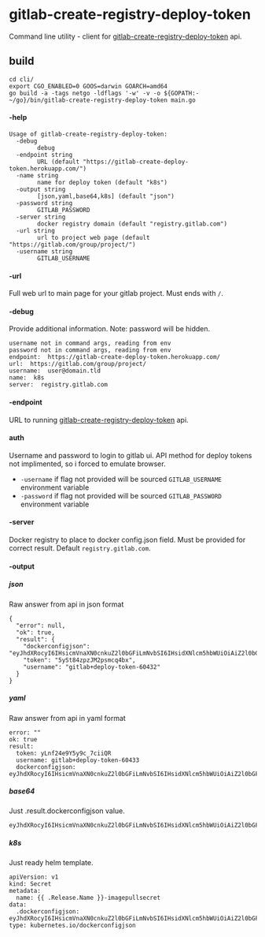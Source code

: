 # gitlab-create-registry-deploy-token

Command line utility - client for [gitlab-create-registry-deploy-token](https://github.com/egeneralov/gitlab-create-registry-deploy-token.git) api.

## build

    cd cli/
    export CGO_ENABLED=0 GOOS=darwin GOARCH=amd64
    go build -a -tags netgo -ldflags '-w' -v -o ${GOPATH:-~/go}/bin/gitlab-create-registry-deploy-token main.go

#### -help

    Usage of gitlab-create-registry-deploy-token:
      -debug
        	debug
      -endpoint string
        	URL (default "https://gitlab-create-deploy-token.herokuapp.com/")
      -name string
        	name for deploy token (default "k8s")
      -output string
        	[json,yaml,base64,k8s] (default "json")
      -password string
        	GITLAB_PASSWORD
      -server string
        	docker registry domain (default "registry.gitlab.com")
      -url string
        	url to project web page (default "https://gitlab.com/group/project/")
      -username string
        	GITLAB_USERNAME

#### -url

Full web url to main page for your gitlab project. Must ends with `/`.

#### -debug

Provide additional information. Note: password will be hidden.

    username not in command args, reading from env
    password not in command args, reading from env
    endpoint:  https://gitlab-create-deploy-token.herokuapp.com/
    url:  https://gitlab.com/group/project/
    username:  user@domain.tld
    name:  k8s
    server:  registry.gitlab.com


#### -endpoint

URL to running [gitlab-create-registry-deploy-token](https://github.com/egeneralov/gitlab-create-registry-deploy-token.git) api.


#### auth

Username and password to login to gitlab ui. API method for deploy tokens not implimented, so i forced to emulate browser.

- `-username` if flag not provided will be sourced `GITLAB_USERNAME` environment variable
- `-password` if flag not provided will be sourced `GITLAB_PASSWORD` environment variable

#### -server

Docker registry to place to docker config.json field. Must be provided for correct result. Default `registry.gitlab.com`.

#### -output


##### json

Raw answer from api in json format

    {
      "error": null, 
      "ok": true, 
      "result": {
        "dockerconfigjson": "eyJhdXRocyI6IHsicmVnaXN0cnkuZ2l0bGFiLmNvbSI6IHsidXNlcm5hbWUiOiAiZ2l0bGFiK2RlcGxveS10b2tlbi02MDQzMiIsICJwYXNzd29yZCI6ICI1eVN0ODR6cHpKTTJwc21jcTRieCJ9fX0=", 
        "token": "5ySt84zpzJM2psmcq4bx", 
        "username": "gitlab+deploy-token-60432"
      }
    }


##### yaml

Raw answer from api in yaml format

    error: ""
    ok: true
    result:
      token: yLnf24e9Y5y9c_7ciiQR
      username: gitlab+deploy-token-60433
      dockerconfigjson: eyJhdXRocyI6IHsicmVnaXN0cnkuZ2l0bGFiLmNvbSI6IHsidXNlcm5hbWUiOiAiZ2l0bGFiK2RlcGxveS10b2tlbi02MDQzMyIsICJwYXNzd29yZCI6ICJ5TG5mMjRlOVk1eTljXzdjaWlRUiJ9fX0=


##### base64

Just .result.dockerconfigjson value.

    eyJhdXRocyI6IHsicmVnaXN0cnkuZ2l0bGFiLmNvbSI6IHsidXNlcm5hbWUiOiAiZ2l0bGFiK2RlcGxveS10b2tlbi02MDQzNCIsICJwYXNzd29yZCI6ICJ0YXY4VU1FVU01Z2lhb2lleXExeiJ9fX0=


##### k8s

Just ready helm template.

    apiVersion: v1
    kind: Secret
    metadata:
      name: {{ .Release.Name }}-imagepullsecret
    data:
      .dockerconfigjson: eyJhdXRocyI6IHsicmVnaXN0cnkuZ2l0bGFiLmNvbSI6IHsidXNlcm5hbWUiOiAiZ2l0bGFiK2RlcGxveS10b2tlbi02MDQzNSIsICJwYXNzd29yZCI6ICJKb0hvcW94ZGJyTV9MVGoyTTFSbSJ9fX0=
    type: kubernetes.io/dockerconfigjson
